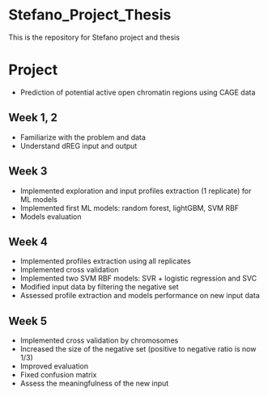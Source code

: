 # Stefano_Project_Thesis
This is the repository for Stefano project and thesis

# Project
* Prediction of potential active open chromatin regions using CAGE data

## Week 1, 2
* Familiarize with the problem and data
* Understand dREG input and output

## Week 3 
* Implemented exploration and input profiles extraction (1 replicate) for ML models
* Implemented first ML models: random forest, lightGBM, SVM RBF
* Models evaluation

## Week 4
* Implemented profiles extraction using all replicates
* Implemented cross validation
* Implemented two SVM RBF models: SVR + logistic regression and SVC
* Modified input data by filtering the negative set
* Assessed profile extraction and models performance on new input data

## Week 5
* Implemented cross validation by chromosomes
* Increased the size of the negative set (positive to negative ratio is now 1/3)
* Improved evaluation
* Fixed confusion matrix
* Assess the meaningfulness of the new input
